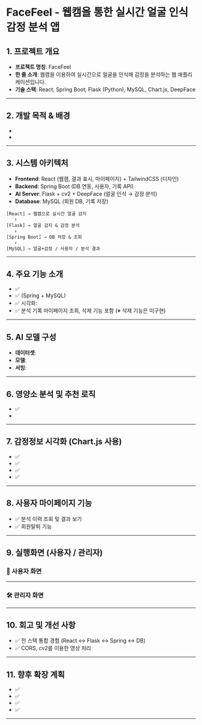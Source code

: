 # FaceFeel - 웹캠을 통한 실시간 얼굴 인식 감정 분석 앱

## 1. 프로젝트 개요
- **프로젝트 명칭**: FaceFeel
- **한 줄 소개**: 웹캠을 이용하여 실시간으로 얼굴을 인식해 감정을 분석하는 웹 애플리케이션입니다.
- **기술 스택**: React, Spring Boot, Flask (Python), MySQL, Chart.js, DeepFace

---

## 2. 개발 목적 & 배경
- 
- 

---

## 3. 시스템 아키텍처
- **Frontend**: React (웹캠, 결과 표시, 마이페이지) + TailwindCSS (디자인)
- **Backend**: Spring Boot (DB 연동, 사용자, 기록 API)
- **AI Server**: Flask + cv2 + DeepFace (얼굴 인식 → 감정 분석)
- **Database**: MySQL (회원 DB, 기록 저장)

```
[React] → 웹캠으로 실시간 얼굴 감지
   ↓
[Flask] → 얼굴 감지 & 감정 분석
   ↓
[Spring Boot] → DB 저장 & 조회
   ↓
[MySQL] → 얼굴+감정 / 사용자 / 분석 결과
```

---

## 4. 주요 기능 소개
- ✅ 
- ✅ (Spring + MySQL)  
- ✅ 시각화: 
- ✅ 분석 기록 마이페이지 조회, 삭제 기능 포함 (※ 삭제 기능은 미구현)

---

## 5. AI 모델 구성
- **데이터셋**: 
- **모델**: 
- **서빙**: 

---

## 6. 영양소 분석 및 추천 로직
- ✅ 
- 

---

## 7. 감정정보 시각화 (Chart.js 사용)
- ✅ 
- ✅ 
- ✅ 
- ✅ 

---

## 8. 사용자 마이페이지 기능
- ✅ 분석 이력 조회 및 결과 보기
- ✅ 회원탈퇴 기능
---

## 9. 실행화면 (사용자 / 관리자)
### 👤 사용자 화면
> 
> 


---

### 🛠 관리자 화면
> 
> 


---

## 10. 회고 및 개선 사항
- ✅ 전 스택 통합 경험 (React ↔ Flask ↔ Spring ↔ DB)
- ✅ CORS, cv2를 이용한 영상 처리

---

## 11. 향후 확장 계획
- ✅ 
- ✅ 
- ✅ 
- ✅ 

---
